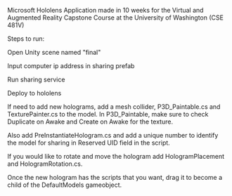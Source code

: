 Microsoft Hololens Application made in 10 weeks for the Virtual and Augmented Reality Capstone Course at the University of Washington (CSE 481V)

Steps to run:

Open Unity scene named "final"

Input computer ip address in sharing prefab

Run sharing service

Deploy to hololens


If need to add new holograms, add a mesh collider, P3D_Paintable.cs and TexturePainter.cs to the model. In P3D_Paintable, make sure to check Duplicate on Awake and Create on Awake for the texture.

Also add PreInstantiateHologram.cs and add a unique number to identify the model for sharing in Reserved UID field in the script.

If you would like to rotate and move the hologram add HologramPlacement and HologramRotation.cs.

Once the new hologram has the scripts that you want, drag it to become a child of the DefaultModels gameobject.
